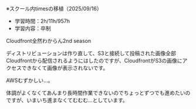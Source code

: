 ※スクール内timesの移植（2025/09/16）


- 学習時間：2h/11h/957h
- 学習内容：卒制

Cloudfront全然わからん2nd season

ディストリビューションは作り直して、S3と接続して投稿された画像全部Cloudfrontから配信されるようにはしたのですが、CloudfrontがS3の画像にアクセスできなくて画像が表示されないです。

AWSむずかしい…。

体調がよくなくてあんまり長時間作業できないのでちょっとずつでも進めたいのですが、いまいち進まなくてむむむ…としています。

